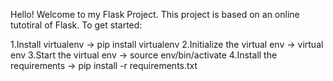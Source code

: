 Hello! Welcome to my Flask Project. This project is based on an online tutotiral of Flask. To get started:

1.Install virtualenv          -> pip install virtualenv
2.Initialize the virtual env  -> virtual env
3.Start the virtual env       -> source env/bin/activate
4.Install the  requirements   -> pip install -r requirements.txt


